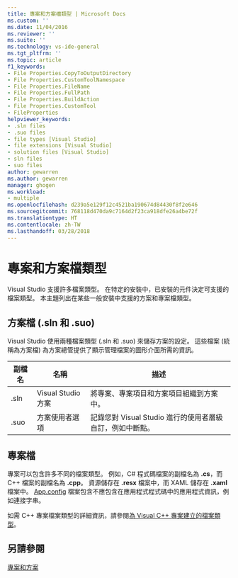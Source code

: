 ```yaml
---
title: 專案和方案檔類型 | Microsoft Docs
ms.custom: ''
ms.date: 11/04/2016
ms.reviewer: ''
ms.suite: ''
ms.technology: vs-ide-general
ms.tgt_pltfrm: ''
ms.topic: article
f1_keywords:
- File Properties.CopyToOutputDirectory
- File Properties.CustomToolNamespace
- File Properties.FileName
- File Properties.FullPath
- File Properties.BuildAction
- File Properties.CustomTool
- FileProperties
helpviewer_keywords:
- .sln files
- .suo files
- file types [Visual Studio]
- file extensions [Visual Studio]
- solution files [Visual Studio]
- sln files
- suo files
author: gewarren
ms.author: gewarren
manager: ghogen
ms.workload:
- multiple
ms.openlocfilehash: d239a5e129f12c4521ba190674d84430f8f2e646
ms.sourcegitcommit: 768118d470da9c7164d2f23ca918dfe26a4be72f
ms.translationtype: HT
ms.contentlocale: zh-TW
ms.lasthandoff: 03/28/2018
---
```

# <a name="project-and-solution-file-types"></a>專案和方案檔類型

Visual Studio 支援許多檔案類型。 在特定的安裝中，已安裝的元件決定可支援的檔案類型。 本主題列出在某些一般安裝中支援的方案和專案檔類型。

## <a name="solution-files-sln-and-suo"></a>方案檔 (.sln 和 .suo)

Visual Studio 使用兩種檔案類型 (.sln 和 .suo) 來儲存方案的設定。 這些檔案 (統稱為方案檔) 為方案總管提供了顯示管理檔案的圖形介面所需的資訊。

|副檔名|名稱|描述|
|---------------|----------|-----------------|
|.sln|Visual Studio 方案|將專案、專案項目和方案項目組織到方案中。|
|.suo|方案使用者選項|記錄您對 Visual Studio 進行的使用者層級自訂，例如中斷點。|

## <a name="project-files"></a>專案檔

專案可以包含許多不同的檔案類型。 例如，C# 程式碼檔案的副檔名為 **.cs**，而 C++ 檔案的副檔名為 **.cpp**。 資源儲存在 **.resx** 檔案中，而 XAML 儲存在 **.xaml** 檔案中。 [App.config](../../ide/managing-application-settings-dotnet.md) 檔案包含不應包含在應用程式程式碼中的應用程式資訊，例如連接字串。

如需 C++ 專案檔案類型的詳細資訊，請參閱[為 Visual C++ 專案建立的檔案類型](/cpp/ide/file-types-created-for-visual-cpp-projects)。

## <a name="see-also"></a>另請參閱

[專案和方案](../../ide/solutions-and-projects-in-visual-studio.md)